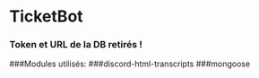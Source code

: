 # TicketBot
### Token et URL de la DB retirés !
###Modules utilisés: 
###discord-html-transcripts
###mongoose
